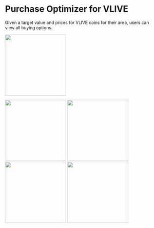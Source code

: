 # Purchase Optimizer for VLIVE

Given a target value and prices for VLIVE coins for their area, users can view all buying options.

<a href="https://youtu.be/hpGE_m2fqbg"><img src="https://user-images.githubusercontent.com/49047379/111525256-c3068b80-8733-11eb-8e76-7c1ea4784183.gif" width="200" height="auto"></a>

<img src="https://user-images.githubusercontent.com/49047379/111523813-14158000-8732-11eb-8dec-7aac37028f99.jpg" width="200" height="auto">

<img src="https://user-images.githubusercontent.com/49047379/111523833-1a0b6100-8732-11eb-8752-54735940476f.jpg" width="200" height="auto">

<img src="https://user-images.githubusercontent.com/49047379/111523858-20014200-8732-11eb-8255-c4555a46b05d.jpg" width="200" height="auto">

<img src="https://user-images.githubusercontent.com/49047379/111523898-2a234080-8732-11eb-9ea8-64c38df600ad.jpg" width="200" height="auto">
